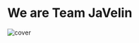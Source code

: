 # We are Team JaVelin
![cover](https://user-images.githubusercontent.com/108481836/235538367-84065577-feba-43ec-8e5f-683b165f8ed9.png)
